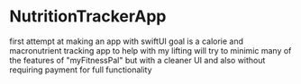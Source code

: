 # NutritionTrackerApp
first attempt at making an app with swiftUI
goal is a calorie and macronutrient tracking app to help with my lifting
will try to minimic many of the features of "myFitnessPal" but with a cleaner UI
and also without requiring payment for full functionality
